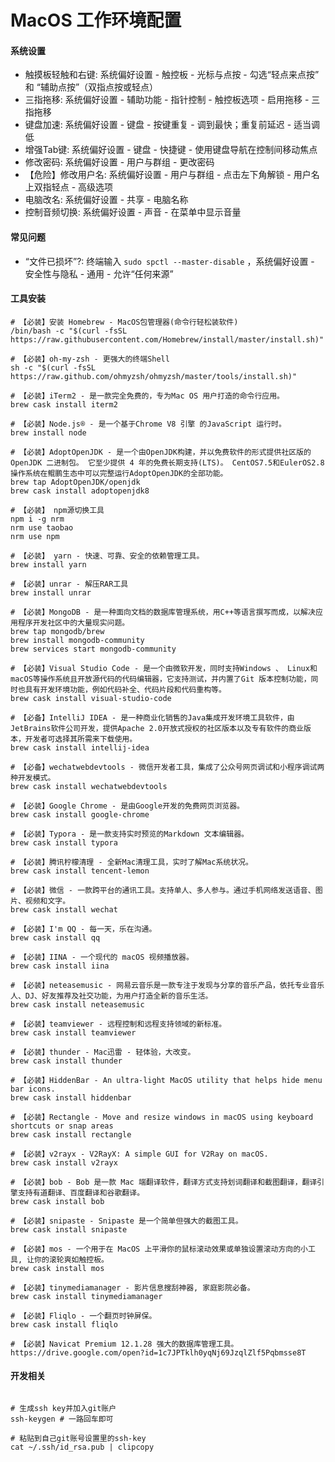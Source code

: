 # MacOS 工作环境配置

#### 系统设置

- 触摸板轻触和右键: 系统偏好设置 - 触控板 - 光标与点按 - 勾选“轻点来点按” 和 “辅助点按”（双指点按或轻点）
- 三指拖移: 系统偏好设置 - 辅助功能 - 指针控制 - 触控板选项 - 启用拖移 - 三指拖移
- 键盘加速: 系统偏好设置 - 键盘 - 按键重复 - 调到最快；重复前延迟 - 适当调低
- 增强Tab键: 系统偏好设置 - 键盘 - 快捷键 - 使用键盘导航在控制间移动焦点
- 修改密码: 系统偏好设置 - 用户与群组 - 更改密码
- 【危险】修改用户名: 系统偏好设置 - 用户与群组 - 点击左下角解锁 - 用户名上双指轻点 - 高级选项
- 电脑改名: 系统偏好设置 - 共享 - 电脑名称
- 控制音频切换: 系统偏好设置 - 声音 - 在菜单中显示音量 

#### 常见问题

- “文件已损坏”?: 终端输入 `sudo spctl --master-disable` ，系统偏好设置 - 安全性与隐私 - 通用 - 允许“任何来源”

#### 工具安装

```shell
# 【必装】安装 Homebrew - MacOS包管理器(命令行轻松装软件)
/bin/bash -c "$(curl -fsSL https://raw.githubusercontent.com/Homebrew/install/master/install.sh)"

# 【必装】oh-my-zsh - 更强大的终端Shell
sh -c "$(curl -fsSL https://raw.github.com/ohmyzsh/ohmyzsh/master/tools/install.sh)"

# 【必装】iTerm2 - 是一款完全免费的，专为Mac OS 用户打造的命令行应用。
brew cask install iterm2

# 【必装】Node.js® - 是一个基于Chrome V8 引擎 的JavaScript 运行时。
brew install node

# 【必装】AdoptOpenJDK - 是一个由OpenJDK构建，并以免费软件的形式提供社区版的 OpenJDK 二进制包。 它至少提供 4 年的免费长期支持(LTS)。 CentOS7.5和EulerOS2.8操作系统在鲲鹏生态中可以完整运行AdoptOpenJDK的全部功能。
brew tap AdoptOpenJDK/openjdk
brew cask install adoptopenjdk8

# 【必装】 npm源切换工具
npm i -g nrm
nrm use taobao
nrm use npm

# 【必装】 yarn - 快速、可靠、安全的依赖管理工具。
brew install yarn

# 【必装】unrar - 解压RAR工具
brew install unrar

# 【必装】MongoDB - 是一种面向文档的数据库管理系统，用C++等语言撰写而成，以解决应用程序开发社区中的大量现实问题。
brew tap mongodb/brew
brew install mongodb-community
brew services start mongodb-community

# 【必装】Visual Studio Code - 是一个由微软开发，同时支持Windows 、 Linux和macOS等操作系统且开放源代码的代码编辑器，它支持测试，并内置了Git 版本控制功能，同时也具有开发环境功能，例如代码补全、代码片段和代码重构等。
brew cask install visual-studio-code

# 【必备】IntelliJ IDEA - 是一种商业化销售的Java集成开发环境工具软件，由JetBrains软件公司开发，提供Apache 2.0开放式授权的社区版本以及专有软件的商业版本，开发者可选择其所需来下载使用。
brew cask install intellij-idea

# 【必备】wechatwebdevtools - 微信开发者工具，集成了公众号网页调试和小程序调试两种开发模式。
brew cask install wechatwebdevtools

# 【必装】Google Chrome - 是由Google开发的免费网页浏览器。
brew cask install google-chrome

# 【必装】Typora - 是一款支持实时预览的Markdown 文本编辑器。
brew cask install typora

# 【必装】腾讯柠檬清理 - 全新Mac清理工具，实时了解Mac系统状况。
brew cask install tencent-lemon

# 【必装】微信 - 一款跨平台的通讯工具。支持单人、多人参与。通过手机网络发送语音、图片、视频和文字。
brew cask install wechat

# 【必装】I'm QQ - 每一天，乐在沟通。
brew cask install qq

# 【必装】IINA - 一个现代的 macOS 视频播放器。
brew cask install iina

# 【必装】neteasemusic - 网易云音乐是一款专注于发现与分享的音乐产品，依托专业音乐人、DJ、好友推荐及社交功能，为用户打造全新的音乐生活。
brew cask install neteasemusic

# 【必装】teamviewer - 远程控制和远程支持领域的新标准。
brew cask install teamviewer

# 【必装】thunder - Mac迅雷 - 轻体验，大改变。
brew cask install thunder

# 【必装】HiddenBar - An ultra-light MacOS utility that helps hide menu bar icons.
brew cask install hiddenbar

# 【必装】Rectangle - Move and resize windows in macOS using keyboard shortcuts or snap areas
brew cask install rectangle

# 【必装】v2rayx - V2RayX: A simple GUI for V2Ray on macOS.
brew cask install v2rayx

# 【必装】bob - Bob 是一款 Mac 端翻译软件，翻译方式支持划词翻译和截图翻译，翻译引擎支持有道翻译、百度翻译和谷歌翻译。
brew cask install bob

# 【必装】snipaste - Snipaste 是一个简单但强大的截图工具。
brew cask install snipaste

# 【必装】mos - 一个用于在 MacOS 上平滑你的鼠标滚动效果或单独设置滚动方向的小工具, 让你的滚轮爽如触控板。
brew cask install mos

# 【必装】tinymediamanager - 影片信息搜刮神器, 家庭影院必备。
brew cask install tinymediamanager

# 【必装】Fliqlo - 一个翻页时钟屏保。
brew cask install fliqlo

# 【必装】Navicat Premium 12.1.28 强大的数据库管理工具。
https://drive.google.com/open?id=1c7JPTklh0yqNj69JzqlZlf5Pqbmsse8T

```

#### 开发相关

```shell

# 生成ssh key并加入git账户
ssh-keygen # 一路回车即可

# 粘贴到自己git账号设置里的ssh-key
cat ~/.ssh/id_rsa.pub | clipcopy
```


